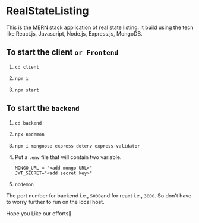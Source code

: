 # RealStateListing
This is the MERN stack application of real state listing. It build using the tech like React.js, Javascript, Node.js, Express.js, MongoDB.
## To start the client `or Frontend `
1. ```
   cd client
   ```
2. ```
   npm i
    ```
3. ```
   npm start
    ```
## To start the `backend ` 
1. ```
   cd backend
   ```
2. ```
   npx nodemon
   ```
3. ```
   npm i mongoose express dotenv express-validator
    ```
4. Put a `.env` file that will contain two variable.
   

     ```
    MONGO_URL = "<add mongo URL>"
    JWT_SECRET="<add secret key>"
     ```
5.
   ```
   nodemon
   ```
The port number for backend i.e., `5000`and for react i.e., `3000`. So don't have to worry further to run on the local host.

Hope you Like our efforts🙌